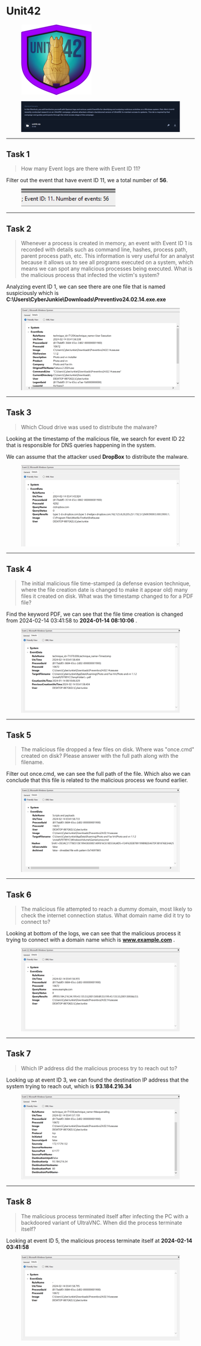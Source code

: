 # Unit42

<figure><img src="../../../.gitbook/assets/image (6) (1).png" alt="" width="188"><figcaption></figcaption></figure>

<figure><img src="../../../.gitbook/assets/image (1) (1) (1).png" alt=""><figcaption></figcaption></figure>

***

## Task 1

> How many Event logs are there with Event ID 11?

Filter out the event that have event ID 11, we a total number of **56**.

<figure><img src="../../../.gitbook/assets/image (2) (1) (1).png" alt=""><figcaption></figcaption></figure>

***

## Task 2

> Whenever a process is created in memory, an event with Event ID 1 is recorded with details such as command line, hashes, process path, parent process path, etc. This information is very useful for an analyst because it allows us to see all programs executed on a system, which means we can spot any malicious processes being executed. What is the malicious process that infected the victim's system?

Analyzing event ID 1, we can see there are one file that is named suspiciously which is **C:\Users\CyberJunkie\Downloads\Preventivo24.02.14.exe.exe**

<figure><img src="../../../.gitbook/assets/image (3) (1) (1).png" alt=""><figcaption></figcaption></figure>

***

## Task 3

> Which Cloud drive was used to distribute the malware?

Looking at the timestamp of the malicious file, we search for event ID 22 that is responsible for DNS queries happening in the system.&#x20;

We can assume that the attacker used **DropBox** to distribute the malware.

<figure><img src="../../../.gitbook/assets/image (4) (1) (1).png" alt=""><figcaption></figcaption></figure>

***

## Task 4

> The initial malicious file time-stamped (a defense evasion technique, where the file creation date is changed to make it appear old) many files it created on disk. What was the timestamp changed to for a PDF file?

Find the keyword PDF, we can see that the file time creation is changed from 2024-02-14 03:41:58 to **2024-01-14 08:10:06** .

<figure><img src="../../../.gitbook/assets/image (5) (1) (1).png" alt=""><figcaption></figcaption></figure>

***

## Task 5

> The malicious file dropped a few files on disk. Where was "once.cmd" created on disk? Please answer with the full path along with the filename.

Filter out once.cmd, we can see the full path of the file. Which also we can conclude that this file is related to the malicious process we found earlier.

<figure><img src="../../../.gitbook/assets/image (6) (1) (1).png" alt=""><figcaption></figcaption></figure>

***

## Task 6

> The malicious file attempted to reach a dummy domain, most likely to check the internet connection status. What domain name did it try to connect to?

Looking at bottom of the logs, we can see that the malicious process it trying to connect with a domain name which is **www.example.com** .

<figure><img src="../../../.gitbook/assets/image (7) (1).png" alt=""><figcaption></figcaption></figure>

***

## Task 7

> Which IP address did the malicious process try to reach out to?

Looking up at event ID 3, we can found the destination IP address that the system trying to reach out, which is **93.184.216.34**

<figure><img src="../../../.gitbook/assets/image (8) (1).png" alt=""><figcaption></figcaption></figure>

***

## Task 8

> The malicious process terminated itself after infecting the PC with a backdoored variant of UltraVNC. When did the process terminate itself?

Looking at event ID 5, the malicious process terminate itself at **2024-02-14 03:41:58**

<figure><img src="../../../.gitbook/assets/image (9) (1).png" alt=""><figcaption></figcaption></figure>

